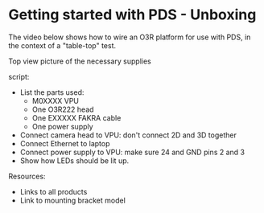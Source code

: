 # Getting started with PDS - Unboxing

The video below shows how to wire an O3R platform for use with PDS, in the context of a "table-top" test.

Top view picture of the necessary supplies

script:

- List the parts used:
    - M0XXXX VPU
    - One O3R222 head
    - One EXXXXX FAKRA cable 
    - One power supply
- Connect camera head to VPU: don't connect 2D and 3D together
- Connect Ethernet to laptop
- Connect power supply to VPU: make sure 24 and GND pins 2 and 3
- Show how LEDs should be lit up.


Resources:
- Links to all products
- Link to mounting bracket model